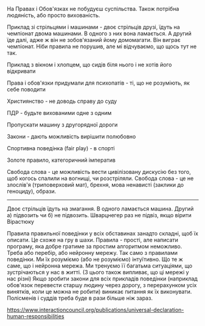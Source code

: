 

На Правах і Обов'язках не побудуєш суспільства.
Також потрібна людяність, або просто вихованість.


Приклад зі стрільцями і машинами - двоє стрільців друзі, їдуть на чемпіонат двома машинами. В одного з них вона ламається. А другий їде далі, адже ж він не зобов'язаний йому домомагати. Він виграє чемпіонат. Ніби правила не порушив, але мі відчуваємо, що щось тут не так.

Приклад з вікном і хлопцем, що сидів біля нього і не хотів його відкривати

Права і обов'язки придумали для психопатів - ті, що не розуміють, як себе поводити

Християнство - не доводь справу до суду

ПДР - будьте вихованими одне з одним

Пропускати машину з другорядної дороги

Закони - дають можливість вирішити полюбовно

Спортивна поведінка (fair play) - в спорті

Золоте правило, категоричний імператив


Свобода слова - це можливість вести цивілізовану дискусію без того, щоб когось спалили на вогнищі, чи розстріляли.
Свобода слова - це не злослів'я (триповерховий мат), брехня, мова ненависті (заклики до геноциду), образи. 


----

Двоє стрільців їдуть на змагання. В одного ламається машина. Другий а) підвозить чи б) не підвозить.
Шварцнегер раз не підвіз, якщо вірити Вірастюку

Правила правильної поведінки у всіх обставинах занадто складні, щоб їх описати. Це схоже на гру в шахи. Правила - прості, але написати програму, яка добре гратиме за простим алгоритмом неможливо. Треба або перебір, або нейронну мережу. Так само з правилами поведінки. Ми їх розуміємо (або не розуміємо) інтуїтивно. Що те ж саме, що і нейронна мережа. Ми тренуємо її багатьма ситуаціями, що зустрічаються у нас в житті. (З цього також випливає, що ці мережі у нас різні)
Якщо зробити закони для всіх прикладів поведінки (наприклад обов'язок перевести старшу людину через дорогу, з перерахунком усіх винятків, коли це можна не робити) виникає питання як їх виконувати. Полісменів і суддів треба буде в рази більше ніж зараз.

https://www.interactioncouncil.org/publications/universal-declaration-human-responsibilities
